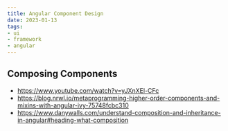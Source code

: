 ```yaml
---
title: Angular Component Design
date: 2023-01-13
tags:
- ui
- framework
- angular
---
```



## Composing Components

- https://www.youtube.com/watch?v=yJXnXEl-CFc
- https://blog.nrwl.io/metaprogramming-higher-order-components-and-mixins-with-angular-ivy-75748fcbc310
- https://www.danywalls.com/understand-composition-and-inheritance-in-angular#heading-what-composition
